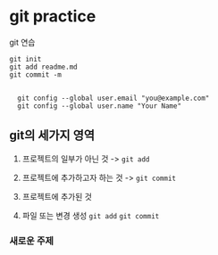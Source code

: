# git practice
git 연습
```
git init
git add readme.md
git commit -m


  git config --global user.email "you@example.com"
  git config --global user.name "Your Name"
```

## git의 세가지 영역
1. 프로젝트의 일부가 아닌 것
-> `git add`
2. 프로젝트에 추가하고자 하는 것
-> `git commit`
3. 프로젝트에 추가된 것
<bar><bar>



1. 파일 또는 변경 생성 `git add` `git commit`


### 새로운 주제

